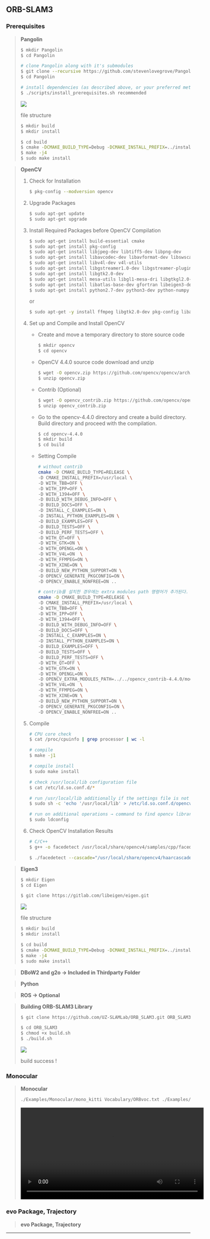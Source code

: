 ## ORB-SLAM3

### **Prerequisites**

> **Pangolin**
> 
> ```bash
> $ mkdir Pangolin
> $ cd Pangolin
> 
> # clone Pangolin along with it's submodules
> $ git clone --recursive https://github.com/stevenlovegrove/Pangolin.git
> $ cd Pangolin
> ```
> 
> ```bash
> # install dependencies (as described above, or your preferred method)
> $ ./scripts/install_prerequisites.sh recommended
> ```
> 
> <img src = "image/Pangolin.png">
> 
> file structure
> 
> ```bash
> $ mkdir build 
> $ mkdir install
> 
> $ cd build
> $ cmake -DCMAKE_BUILD_TYPE=Debug -DCMAKE_INSTALL_PREFIX=../install/ ../Pangolin/
> $ make -j4
> $ sudo make install
> ```

> **OpenCV**
> 
> 1. Check for Installation
>     
>     ```bash
>     $ pkg-config --modversion opencv
>     ```
>     
> 2. Upgrade Packages
>     
>     ```bash
>     $ sudo apt-get update
>     $ sudo apt-get upgrade
>     ```
>     
> 3. Install Required Packages before OpenCV Compilation
>     
>     ```bash
>     $ sudo apt-get install build-essential cmake
>     $ sudo apt-get install pkg-config
>     $ sudo apt-get install libjpeg-dev libtiff5-dev libpng-dev
>     $ sudo apt-get install libavcodec-dev libavformat-dev libswscale-dev libxvidcore-dev libx264-dev libxine2-dev
>     $ sudo apt-get install libv4l-dev v4l-utils
>     $ sudo apt-get install libgstreamer1.0-dev libgstreamer-plugins-base1.0-dev
>     $ sudo apt-get install libgtk2.0-dev
>     $ sudo apt-get install mesa-utils libgl1-mesa-dri libgtkgl2.0-dev libgtkglext1-dev
>     $ sudo apt-get install libatlas-base-dev gfortran libeigen3-dev
>     $ sudo apt-get install python2.7-dev python3-dev python-numpy python3-numpy
>     ```
>     or
>     ```bash
>     $ sudo apt-get -y install ffmpeg libgtk2.0-dev pkg-config libavcodec-dev libswscale-dev python-dev python-numpy libtbb2 libtbb-dev libjpeg-dev libpng-dev libtiff-dev libdc1394-22-dev
>     ```
>     
> 4. Set up and Compile and Install OpenCV
>     - Create and move a temporary directory to store source code
>         
>         ```bash
>         $ mkdir opencv
>         $ cd opencv
>         ```
>         
>     - OpenCV 4.4.0 source code download and unzip
>         
>         ```bash
>         $ wget -O opencv.zip https://github.com/opencv/opencv/archive/4.4.0.zip
>         $ unzip opencv.zip
>         ```
>         
>     - Contrib (Optional)
>         
>         ```bash
>         $ wget -O opencv_contrib.zip https://github.com/opencv/opencv_contrib/archive/4.4.0.zip
>         $ unzip opencv_contrib.zip
>         ```
>         
>     - Go to the opencv-4.4.0 directory and create a build directory.
>     Build directory and proceed with the compilation.
>         
>         ```bash
>         $ cd opencv-4.4.0
>         $ mkdir build
>         $ cd build
>         ```
>         
>     - Setting Compile
>         
>         ```bash
>         # without contrib
>         cmake -D CMAKE_BUILD_TYPE=RELEASE \
>         -D CMAKE_INSTALL_PREFIX=/usr/local \
>         -D WITH_TBB=OFF \
>         -D WITH_IPP=OFF \
>         -D WITH_1394=OFF \
>         -D BUILD_WITH_DEBUG_INFO=OFF \
>         -D BUILD_DOCS=OFF \
>         -D INSTALL_C_EXAMPLES=ON \
>         -D INSTALL_PYTHON_EXAMPLES=ON \
>         -D BUILD_EXAMPLES=OFF \
>         -D BUILD_TESTS=OFF \
>         -D BUILD_PERF_TESTS=OFF \
>         -D WITH_QT=OFF \
>         -D WITH_GTK=ON \
>         -D WITH_OPENGL=ON \
>         -D WITH_V4L=ON  \
>         -D WITH_FFMPEG=ON \
>         -D WITH_XINE=ON \
>         -D BUILD_NEW_PYTHON_SUPPORT=ON \
>         -D OPENCV_GENERATE_PKGCONFIG=ON \
>         -D OPENCV_ENABLE_NONFREE=ON .. 
>         ```
>         
>         ```bash
>         # contrib를 설치한 경우에는 extra modules path 명령어가 추가된다. 경로 설정에 유의해야 한다.
>         cmake -D CMAKE_BUILD_TYPE=RELEASE \
>         -D CMAKE_INSTALL_PREFIX=/usr/local \
>         -D WITH_TBB=OFF \
>         -D WITH_IPP=OFF \
>         -D WITH_1394=OFF \
>         -D BUILD_WITH_DEBUG_INFO=OFF \
>         -D BUILD_DOCS=OFF \
>         -D INSTALL_C_EXAMPLES=ON \
>         -D INSTALL_PYTHON_EXAMPLES=ON \
>         -D BUILD_EXAMPLES=OFF \
>         -D BUILD_TESTS=OFF \
>         -D BUILD_PERF_TESTS=OFF \
>         -D WITH_QT=OFF \
>         -D WITH_GTK=ON \
>         -D WITH_OPENGL=ON \
>         -D OPENCV_EXTRA_MODULES_PATH=../../opencv_contrib-4.4.0/modules \
>         -D WITH_V4L=ON  \
>         -D WITH_FFMPEG=ON \
>         -D WITH_XINE=ON \
>         -D BUILD_NEW_PYTHON_SUPPORT=ON \
>         -D OPENCV_GENERATE_PKGCONFIG=ON \
>         -D OPENCV_ENABLE_NONFREE=ON .. 
>         ```
>        
> 5. Compile
>     
>     ```bash
>     # CPU core check
>     $ cat /proc/cpuinfo | grep processor | wc -l
>     ```
>     
>     ```bash
>     # compile
>     $ make -j1
>     ```
>     
>     ```bash
>     # compile install 
>     $ sudo make install 
>     ```
>     
>     ```bash
>     # check /usr/local/lib configuration file
>     $ cat /etc/ld.so.conf.d/*
>     ```
>     
>     ```bash
>     # run /usr/local/lib additionally if the settings file is not found
>     $ sudo sh -c 'echo '/usr/local/lib' > /etc/ld.so.conf.d/opencv.conf'
>     ```
>     
>     ```bash
>     # run on additional operations → command to find opencv library at compile time
>     $ sudo ldconfig
>     ```
>     
> 6. Check OpenCV Installation Results
>     
>     ```bash
>     # C/C++
>     $ g++ -o facedetect /usr/local/share/opencv4/samples/cpp/facedetect.cpp $(pkg-config opencv4 --libs --cflags)
>     ```
>     
>     ```bash
>     $ ./facedetect --cascade="/usr/local/share/opencv4/haarcascades/haarcascade_frontalface_alt.xml" --nested-cascade="/usr/local/share/opencv4/haarcascades/haarcascade_eye_tree_eyeglasses.xml" --scale=1.3
>     ```

> **Eigen3**
> 
> 
> ```bash
> $ mkdir Eigen
> $ cd Eigen
> 
> $ git clone https://gitlab.com/libeigen/eigen.git
> ```
> 
> <img src = "image/Eigen.png">
> 
> file structure
> 
> ```bash
> $ mkdir build 
> $ mkdir install
> 
> $ cd build
> $ cmake -DCMAKE_BUILD_TYPE=Debug -DCMAKE_INSTALL_PREFIX=../install ../eigen/
> $ make -j4
> $ sudo make install
> ```

> **DBoW2 and g2o → Included in Thirdparty Folder**

> **Python**

> **ROS → Optional**

> **Building ORB-SLAM3 Library**
> ```bash
> $ git clone https://github.com/UZ-SLAMLab/ORB_SLAM3.git ORB_SLAM3
> ```
> 
> ```bash
> $ cd ORB_SLAM3
> $ chmod +x build.sh
> $ ./build.sh
> ```
> 
> <img src = "image/build success.png">
> 
> build success !
>


### **Monocular**

> **Monocular**
> 
> ```bash
> ./Examples/Monocular/mono_kitti Vocabulary/ORBvoc.txt ./Examples/Monocular/KITTI00-02.yaml ./Dataset/KITTI/00/00
> ```
> <video controls width="500">
>   <source src = "video/SLAM RUN.mov" type="video/mp4">
> </video>

### evo Package, Trajectory

> **evo Package, Trajectory**
---